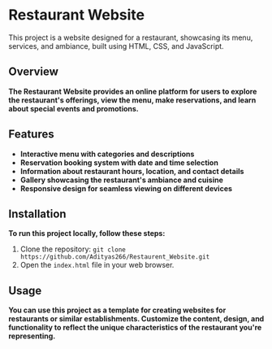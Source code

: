 # Restaurant Website

This project is a website designed for a restaurant, showcasing its menu, services, and ambiance, built using HTML, CSS, and JavaScript.

## Overview

**The Restaurant Website provides an online platform for users to explore the restaurant's offerings, view the menu, make reservations, and learn about special events and promotions.**

## Features

- **Interactive menu with categories and descriptions**
- **Reservation booking system with date and time selection**
- **Information about restaurant hours, location, and contact details**
- **Gallery showcasing the restaurant's ambiance and cuisine**
- **Responsive design for seamless viewing on different devices**

## Installation

**To run this project locally, follow these steps:**
1. Clone the repository: `git clone https://github.com/Adityas266/Restaurent_Website.git`
2. Open the `index.html` file in your web browser.

## Usage

**You can use this project as a template for creating websites for restaurants or similar establishments. Customize the content, design, and functionality to reflect the unique characteristics of the restaurant you're representing.**
